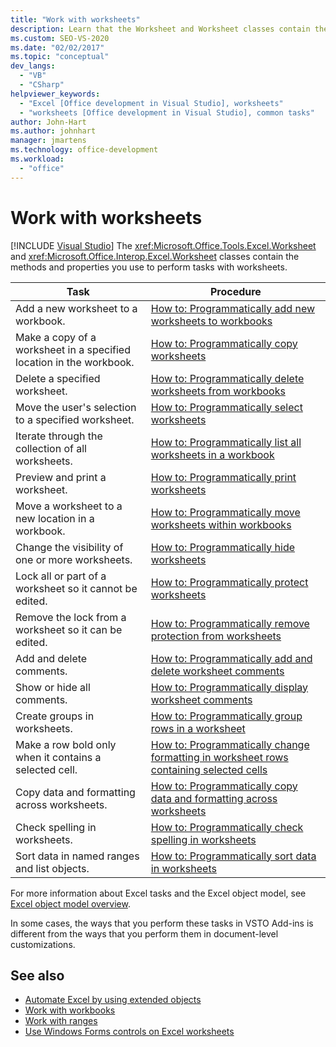 ```yaml
---
title: "Work with worksheets"
description: Learn that the Worksheet and Worksheet classes contain the methods and properties you use to perform tasks with worksheets.
ms.custom: SEO-VS-2020
ms.date: "02/02/2017"
ms.topic: "conceptual"
dev_langs:
  - "VB"
  - "CSharp"
helpviewer_keywords:
  - "Excel [Office development in Visual Studio], worksheets"
  - "worksheets [Office development in Visual Studio], common tasks"
author: John-Hart
ms.author: johnhart
manager: jmartens
ms.technology: office-development
ms.workload:
  - "office"
---
```

# Work with worksheets

 [!INCLUDE [Visual Studio](~/includes/applies-to-version/vs-windows-only.md)]
  The <xref:Microsoft.Office.Tools.Excel.Worksheet> and <xref:Microsoft.Office.Interop.Excel.Worksheet> classes contain the methods and properties you use to perform tasks with worksheets.

|Task|Procedure|
|----------|---------------|
|Add a new worksheet to a workbook.|[How to: Programmatically add new worksheets to workbooks](../vsto/how-to-programmatically-add-new-worksheets-to-workbooks.md)|
|Make a copy of a worksheet in a specified location in the workbook.|[How to: Programmatically copy worksheets](../vsto/how-to-programmatically-copy-worksheets.md)|
|Delete a specified worksheet.|[How to: Programmatically delete worksheets from workbooks](../vsto/how-to-programmatically-delete-worksheets-from-workbooks.md)|
|Move the user's selection to a specified worksheet.|[How to: Programmatically select worksheets](../vsto/how-to-programmatically-select-worksheets.md)|
|Iterate through the collection of all worksheets.|[How to: Programmatically list all worksheets in a workbook](../vsto/how-to-programmatically-list-all-worksheets-in-a-workbook.md)|
|Preview and print a worksheet.|[How to: Programmatically print worksheets](../vsto/how-to-programmatically-print-worksheets.md)|
|Move a worksheet to a new location in a workbook.|[How to: Programmatically move worksheets within workbooks](../vsto/how-to-programmatically-move-worksheets-within-workbooks.md)|
|Change the visibility of one or more worksheets.|[How to: Programmatically hide worksheets](../vsto/how-to-programmatically-hide-worksheets.md)|
|Lock all or part of a worksheet so it cannot be edited.|[How to: Programmatically protect worksheets](../vsto/how-to-programmatically-protect-worksheets.md)|
|Remove the lock from a worksheet so it can be edited.|[How to: Programmatically remove protection from worksheets](../vsto/how-to-programmatically-remove-protection-from-worksheets.md)|
|Add and delete comments.|[How to: Programmatically add and delete worksheet comments](../vsto/how-to-programmatically-add-and-delete-worksheet-comments.md)|
|Show or hide all comments.|[How to: Programmatically display worksheet comments](../vsto/how-to-programmatically-display-worksheet-comments.md)|
|Create groups in worksheets.|[How to: Programmatically group rows in a worksheet](../vsto/how-to-programmatically-group-rows-in-a-worksheet.md)|
|Make a row bold only when it contains a selected cell.|[How to: Programmatically change formatting in worksheet rows containing selected cells](../vsto/how-to-programmatically-change-formatting-in-worksheet-rows-containing-selected-cells.md)|
|Copy data and formatting across worksheets.|[How to: Programmatically copy data and formatting across worksheets](../vsto/how-to-programmatically-copy-data-and-formatting-across-worksheets.md)|
|Check spelling in worksheets.|[How to: Programmatically check spelling in worksheets](../vsto/how-to-programmatically-check-spelling-in-worksheets.md)|
|Sort data in named ranges and list objects.|[How to: Programmatically sort data in worksheets](../vsto/how-to-programmatically-sort-data-in-worksheets.md)|

 For more information about Excel tasks and the Excel object model, see [Excel object model overview](../vsto/excel-object-model-overview.md).

 In some cases, the ways that you perform these tasks in VSTO Add-ins is different from the ways that you perform them in document-level customizations.

## See also
- [Automate Excel by using extended objects](../vsto/automating-excel-by-using-extended-objects.md)
- [Work with workbooks](../vsto/working-with-workbooks.md)
- [Work with ranges](../vsto/working-with-ranges.md)
- [Use Windows Forms controls on Excel worksheets](../vsto/using-windows-forms-controls-on-excel-worksheets.md)
